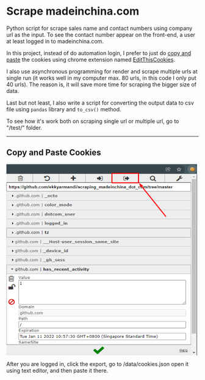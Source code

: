 # Scrape madeinchina.com

Python script for scrape sales name and contact numbers using company url as the input. To see the contact number appear on the front-end, a user at least logged in to madeinchina.com.  

In this project, instead of do automation login, I prefer to just do [copy and paste](#copy-and-paste-cookies) the cookies using chrome extension named [EditThisCookies](https://chrome.google.com/webstore/detail/editthiscookie/fngmhnnpilhplaeedifhccceomclgfbg).

I also use asynchronous programming for render and scrape multiple urls at single run (it works well in my computer max. 80 urls, in this code I only put 40 urls). The reason is, it will save more time for scraping the bigger size of data.  

Last but not least, I also write a script for converting the output data to csv file using `pandas` library and `to_csv()` method.  

To see how it's work both on scraping single url or multiple url, go to "/test/" folder.

___  
## Copy and Paste Cookies
<img src="./images/screenshots.png" width=500 height=500 align="middle">

After you are logged in, click the export, go to /data/cookies.json open it using text editor, and then paste it there.
